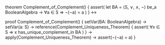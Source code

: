 theorem Complement_of_Complement() {
  assert(
    let BA = ⟨S, ∨, ∧, ¬⟩ be_a BooleanAlgebra →
    ∀a ∈ S ⇒ ¬(¬a) = a
  )
} ↔

proof Complement_of_Complement() {
  setVar(BA: BooleanAlgebra) →
  setVar(a: S) →
  reference(Complement_Uniqueness_Theorem) {
    assert(
      ∀x ∈ S ⇒ x has_unique_complement_in BA
    )
  } →
  apply(Complement_Uniqueness_Theorem) →
  assert(¬(¬a) = a)
}